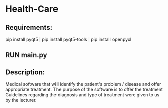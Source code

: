 # Health-Care

## Requirements:
pip install pyqt5 |
pip install pyqt5-tools |
pip install openpyxl

## RUN main.py

## Description:
Medical software that will identify the patient's problem / disease and offer appropriate treatment. The purpose of the software is to offer the treatment
Guidelines regarding the diagnosis and type of treatment were given to us by the lecturer.
